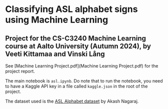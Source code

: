 # Classifying ASL alphabet signs using Machine Learning

## Project for the CS-C3240 Machine Learning course at Aalto University (Autumn 2024), by Veeti Kittamaa and Vinski Lång

See [Machine Learning Project.pdf](Machine Learning Project.pdf) for the project report.

The main notebook is `asl.ipynb`. Do note that to run the notebook, you need to have a Kaggle API key in a file called `kaggle.json` in the root of the project.

The dataset used is the [ASL Alphabet dataset](https://www.kaggle.com/grassknoted/asl-alphabet) by Akash Nagaraj.
